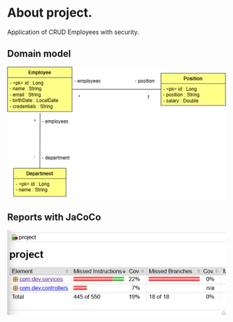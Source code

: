 # About project.

Application of CRUD Employees with security.

## Domain model
![Modelo Conceitual](https://github.com/cauerg44/pictures/blob/main/images/crud-employees-spring.png)

## Reports with JaCoCo
![Reports with JaCoCo](https://github.com/cauerg44/pictures/blob/main/images/Captura%20de%20tela%202024-04-02%20145345.png)

